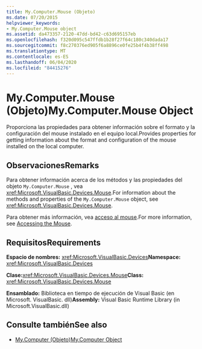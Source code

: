 ```yaml
---
title: My.Computer.Mouse (Objeto)
ms.date: 07/20/2015
helpviewer_keywords:
- My.Computer.Mouse object
ms.assetid: da473357-2120-47dd-bd42-c63d695157eb
ms.openlocfilehash: f320d095c547ffdb1b28f27f64c180c340dada17
ms.sourcegitcommit: f8c270376ed905f6a8896ce0fe25b4f4b38ff498
ms.translationtype: MT
ms.contentlocale: es-ES
ms.lasthandoff: 06/04/2020
ms.locfileid: "84415276"
---
```

# <a name="mycomputermouse-object"></a><span data-ttu-id="0f0cf-102">My.Computer.Mouse (Objeto)</span><span class="sxs-lookup"><span data-stu-id="0f0cf-102">My.Computer.Mouse Object</span></span>
<span data-ttu-id="0f0cf-103">Proporciona las propiedades para obtener información sobre el formato y la configuración del mouse instalado en el equipo local.</span><span class="sxs-lookup"><span data-stu-id="0f0cf-103">Provides properties for getting information about the format and configuration of the mouse installed on the local computer.</span></span>  
  
## <a name="remarks"></a><span data-ttu-id="0f0cf-104">Observaciones</span><span class="sxs-lookup"><span data-stu-id="0f0cf-104">Remarks</span></span>  
 <span data-ttu-id="0f0cf-105">Para obtener información acerca de los métodos y las propiedades del objeto `My.Computer.Mouse` , vea <xref:Microsoft.VisualBasic.Devices.Mouse>.</span><span class="sxs-lookup"><span data-stu-id="0f0cf-105">For information about the methods and properties of the `My.Computer.Mouse` object, see <xref:Microsoft.VisualBasic.Devices.Mouse>.</span></span>  
  
 <span data-ttu-id="0f0cf-106">Para obtener más información, vea [acceso al mouse](../../developing-apps/programming/computer-resources/accessing-the-mouse.md).</span><span class="sxs-lookup"><span data-stu-id="0f0cf-106">For more information, see [Accessing the Mouse](../../developing-apps/programming/computer-resources/accessing-the-mouse.md).</span></span>  
  
## <a name="requirements"></a><span data-ttu-id="0f0cf-107">Requisitos</span><span class="sxs-lookup"><span data-stu-id="0f0cf-107">Requirements</span></span>  
 <span data-ttu-id="0f0cf-108">**Espacio de nombres:** <xref:Microsoft.VisualBasic.Devices></span><span class="sxs-lookup"><span data-stu-id="0f0cf-108">**Namespace:** <xref:Microsoft.VisualBasic.Devices></span></span>  
  
 <span data-ttu-id="0f0cf-109">**Clase:**<xref:Microsoft.VisualBasic.Devices.Mouse></span><span class="sxs-lookup"><span data-stu-id="0f0cf-109">**Class:** <xref:Microsoft.VisualBasic.Devices.Mouse></span></span>  
  
 <span data-ttu-id="0f0cf-110">**Ensamblado:** Biblioteca en tiempo de ejecución de Visual Basic (en Microsoft. VisualBasic. dll)</span><span class="sxs-lookup"><span data-stu-id="0f0cf-110">**Assembly:** Visual Basic Runtime Library (in Microsoft.VisualBasic.dll)</span></span>  
  
## <a name="see-also"></a><span data-ttu-id="0f0cf-111">Consulte también</span><span class="sxs-lookup"><span data-stu-id="0f0cf-111">See also</span></span>

- [<span data-ttu-id="0f0cf-112">My.Computer (Objeto)</span><span class="sxs-lookup"><span data-stu-id="0f0cf-112">My.Computer Object</span></span>](my-computer-object.md)
